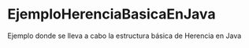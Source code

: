 # EjemploHerenciaBasicaEnJava
Ejemplo donde se lleva a cabo la estructura básica de Herencia en Java
